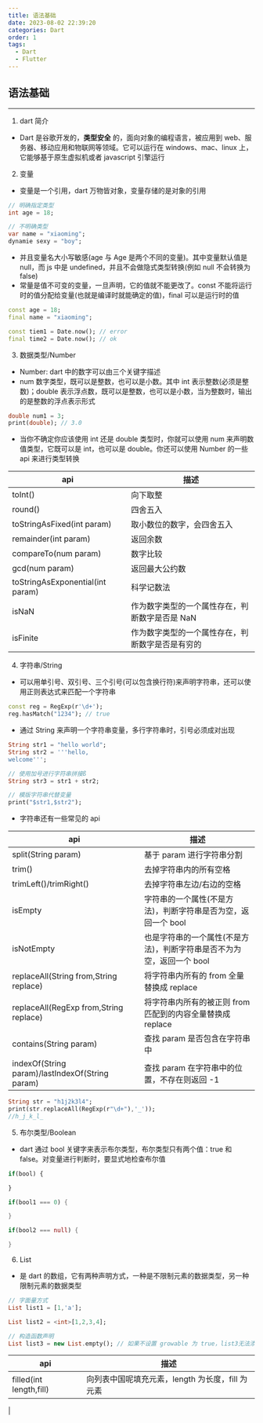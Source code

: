 ```yaml
---
title: 语法基础
date: 2023-08-02 22:39:20
categories: Dart
order: 1
tags:
  - Dart
  - Flutter
---
```


## 语法基础
---
1. dart 简介
- Dart 是谷歌开发的，**类型安全** 的，面向对象的编程语言，被应用到 web、服务器、移动应用和物联网等领域。它可以运行在 windows、mac、linux 上，它能够基于原生虚拟机或者 javascript 引擎运行

2. 变量
- 变量是一个引用，dart 万物皆对象，变量存储的是对象的引用

```dart
// 明确指定类型
int age = 18;

// 不明确类型
var name = "xiaoming";
dynamie sexy = "boy";
```

- 并且变量名大小写敏感(age 与 Age 是两个不同的变量)。其中变量默认值是 null，而 js 中是 undefined，并且不会做隐式类型转换(例如 null 不会转换为 false)
- 常量是值不可变的变量，一旦声明，它的值就不能更改了。const 不能将运行时的值分配给变量(也就是编译时就能确定的值)，final 可以是运行时的值

```dart
const age = 18;
final name = "xiaoming";

const tiem1 = Date.now(); // error
final time2 = Date.now(); // ok
```

3. 数据类型/Number
- Number: dart 中的数字可以由三个关键字描述
- num 数字类型，既可以是整数，也可以是小数。其中 int 表示整数(必须是整数)；double 表示浮点数，既可以是整数，也可以是小数，当为整数时，输出的是整数的浮点表示形式

```dart
double num1 = 3;
print(double); // 3.0
```

- 当你不确定你应该使用 int 还是 double 类型时，你就可以使用 num 来声明数值类型，它既可以是 int，也可以是 double。你还可以使用 Number 的一些 api 来进行类型转换

|api|描述|
|---|---|
|toInt()|向下取整|
|round()|四舍五入|
|toStringAsFixed(int param)|取小数位的数字，会四舍五入|
|remainder(int param)|返回余数|
|compareTo(num param)|数字比较|
|gcd(num param)|返回最大公约数|
|toStringAsExponential(int param)|科学记数法|
|isNaN|作为数字类型的一个属性存在，判断数字是否是 NaN|
|isFinite|作为数字类型的一个属性存在，判断数字是否是有穷的|

4. 字符串/String
- 可以用单引号、双引号、三个引号(可以包含换行符)来声明字符串，还可以使用正则表达式来匹配一个字符串

```dart
const reg = RegExp(r'\d+');
reg.hasMatch("1234"); // true
```

- 通过 String 来声明一个字符串变量，多行字符串时，引号必须成对出现

```dart
String str1 = "hello world";
String str2 = '''hello,
welcome''';

// 使用加号进行字符串拼接ß
String str3 = str1 + str2;

// 模版字符串代替变量
print("$str1,$str2");
```

- 字符串还有一些常见的 api

|api|描述|
|---|---|
|split(String param)|基于 param 进行字符串分割|
|trim()|去掉字符串内的所有空格|
|trimLeft()/trimRight()|去掉字符串左边/右边的空格|
|isEmpty|字符串的一个属性(不是方法)，判断字符串是否为空，返回一个 bool|
|isNotEmpty|也是字符串的一个属性(不是方法)，判断字符串是否不为为空，返回一个 bool|
|replaceAll(String from,String replace)|将字符串内所有的 from 全量替换成 replace|
|replaceAll(RegExp from,String replace)|将字符串内所有的被正则 from 匹配到的内容全量替换成 replace|
|contains(String param)|查找 param 是否包含在字符串中|
|indexOf(String param)/lastIndexOf(String param)|查找 param 在字符串中的位置，不存在则返回 -1|

```dart
String str = "h1j2k3l4";
print(str.replaceAll(RegExp(r"\d+"),'_'));
//h_j_k_l_
```

5. 布尔类型/Boolean
- dart 通过 bool 关键字来表示布尔类型，布尔类型只有两个值：true 和 false。对变量进行判断时，要显式地检查布尔值

```js
if(bool) {

}
```

```dart
if(bool1 === 0) {

}

if(bool2 === null) {

}
```

6. List
- 是 dart 的数组，它有两种声明方式，一种是不限制元素的数据类型，另一种限制元素的数据类型

```dart
// 字面量方式
List list1 = [1,'a'];

List list2 = <int>[1,2,3,4];

// 构造函数声明
List list3 = new List.empty(); // 如果不设置 growable 为 true，list3无法添加新元素 (new List.empty(growable:true))
```

|api|描述|
|---|---|
|filled(int length,fill)|向列表中国呢填充元素，length 为长度，fill 为元素|
|